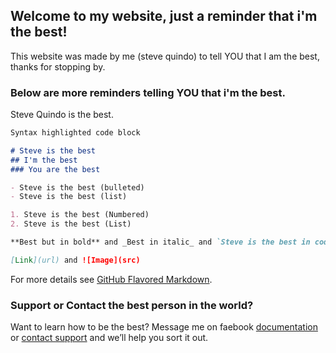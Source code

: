 ## Welcome to my website, just a reminder that i'm the best!

This website was made by me (steve quindo) to tell YOU that I am the best, thanks for stopping by.

### Below are more reminders telling YOU that i'm the best.

Steve Quindo is the best.

```markdown
Syntax highlighted code block

# Steve is the best
## I'm the best
### You are the best

- Steve is the best (bulleted)
- Steve is the best (list)

1. Steve is the best (Numbered)
2. Steve is the best (List)

**Best but in bold** and _Best in italic_ and `Steve is the best in code` text

[Link](url) and ![Image](src)
```

For more details see [GitHub Flavored Markdown](https://guides.github.com/features/mastering-markdown/).

### Support or Contact the best person in the world?

Want to learn how to be the best? Message me on faebook [documentation](https://www.facebook.com/STEVEVEVEVEVE/) or [contact support](https://www.facebook.com/STEVEVEVEVEVE) and we’ll help you sort it out.
